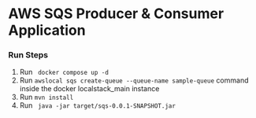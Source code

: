 # AWS SQS Producer & Consumer Application

### Run Steps
1. Run ``` docker compose up -d```
2. Run ```awslocal sqs create-queue --queue-name sample-queue``` command inside the docker localstack_main instance
3. Run ```mvn install```
4. Run ``` java -jar target/sqs-0.0.1-SNAPSHOT.jar```
